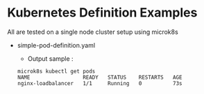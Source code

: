 # Kubernetes Definition Examples

All are tested on a single node cluster setup using microk8s

- simple-pod-definition.yaml
  - Output sample : 

  ```
  microk8s kubectl get pods
  NAME                 READY   STATUS    RESTARTS   AGE
  nginx-loadbalancer   1/1     Running   0          73s
  ```